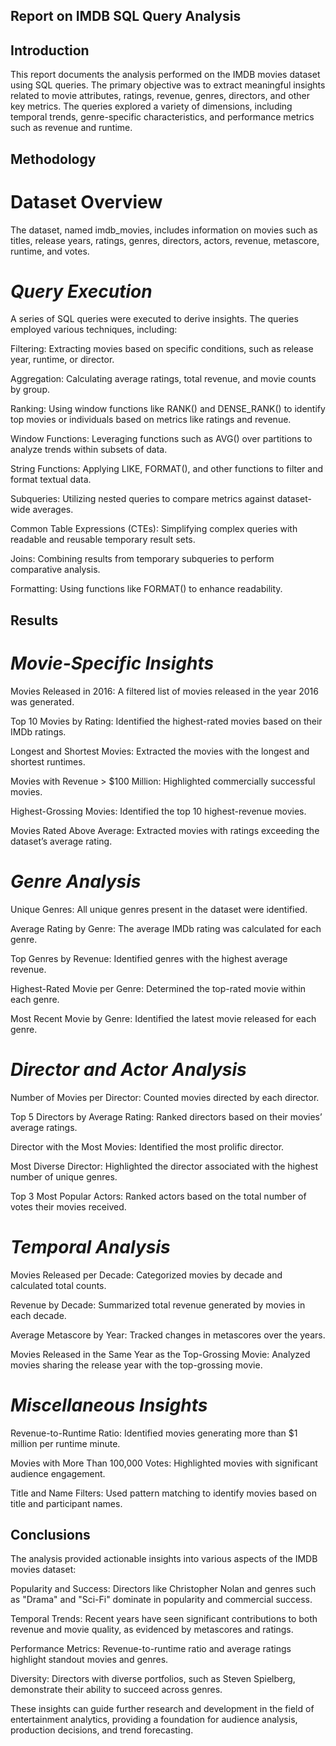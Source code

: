 ## **Report on IMDB SQL Query Analysis**

## **Introduction**

This report documents the analysis performed on the IMDB movies dataset using SQL queries. The primary objective was to extract meaningful insights related to movie attributes, ratings, revenue, genres, directors, and other key metrics. The queries explored a variety of dimensions, including temporal trends, genre-specific characteristics, and performance metrics such as revenue and runtime.

## **Methodology**

# **Dataset Overview**

The dataset, named imdb_movies, includes information on movies such as titles, release years, ratings, genres, directors, actors, revenue, metascore, runtime, and votes.

# *Query Execution*

A series of SQL queries were executed to derive insights. The queries employed various techniques, including:

Filtering: Extracting movies based on specific conditions, such as release year, runtime, or director.

Aggregation: Calculating average ratings, total revenue, and movie counts by group.

Ranking: Using window functions like RANK() and DENSE_RANK() to identify top movies or individuals based on metrics like ratings and revenue.

Window Functions: Leveraging functions such as AVG() over partitions to analyze trends within subsets of data.

String Functions: Applying LIKE, FORMAT(), and other functions to filter and format textual data.

Subqueries: Utilizing nested queries to compare metrics against dataset-wide averages.

Common Table Expressions (CTEs): Simplifying complex queries with readable and reusable temporary result sets.

Joins: Combining results from temporary subqueries to perform comparative analysis.

Formatting: Using functions like FORMAT() to enhance readability.

## **Results**

# *Movie-Specific Insights*

Movies Released in 2016: A filtered list of movies released in the year 2016 was generated.

Top 10 Movies by Rating: Identified the highest-rated movies based on their IMDb ratings.

Longest and Shortest Movies: Extracted the movies with the longest and shortest runtimes.

Movies with Revenue > $100 Million: Highlighted commercially successful movies.

Highest-Grossing Movies: Identified the top 10 highest-revenue movies.

Movies Rated Above Average: Extracted movies with ratings exceeding the dataset’s average rating.

# *Genre Analysis*

Unique Genres: All unique genres present in the dataset were identified.

Average Rating by Genre: The average IMDb rating was calculated for each genre.

Top Genres by Revenue: Identified genres with the highest average revenue.

Highest-Rated Movie per Genre: Determined the top-rated movie within each genre.

Most Recent Movie by Genre: Identified the latest movie released for each genre.

# *Director and Actor Analysis*

Number of Movies per Director: Counted movies directed by each director.

Top 5 Directors by Average Rating: Ranked directors based on their movies’ average ratings.

Director with the Most Movies: Identified the most prolific director.

Most Diverse Director: Highlighted the director associated with the highest number of unique genres.

Top 3 Most Popular Actors: Ranked actors based on the total number of votes their movies received.

# *Temporal Analysis*

Movies Released per Decade: Categorized movies by decade and calculated total counts.

Revenue by Decade: Summarized total revenue generated by movies in each decade.

Average Metascore by Year: Tracked changes in metascores over the years.

Movies Released in the Same Year as the Top-Grossing Movie: Analyzed movies sharing the release year with the top-grossing movie.

# *Miscellaneous Insights*

Revenue-to-Runtime Ratio: Identified movies generating more than $1 million per runtime minute.

Movies with More Than 100,000 Votes: Highlighted movies with significant audience engagement.

Title and Name Filters: Used pattern matching to identify movies based on title and participant names.

## **Conclusions**

The analysis provided actionable insights into various aspects of the IMDB movies dataset:

Popularity and Success: Directors like Christopher Nolan and genres such as "Drama" and "Sci-Fi" dominate in popularity and commercial success.

Temporal Trends: Recent years have seen significant contributions to both revenue and movie quality, as evidenced by metascores and ratings.

Performance Metrics: Revenue-to-runtime ratio and average ratings highlight standout movies and genres.

Diversity: Directors with diverse portfolios, such as Steven Spielberg, demonstrate their ability to succeed across genres.

These insights can guide further research and development in the field of entertainment analytics, providing a foundation for audience analysis, production decisions, and trend forecasting.


